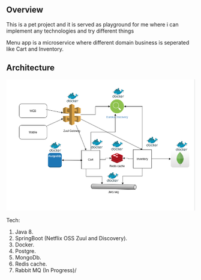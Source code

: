 <h2>Overview</h2>
<p>This is a pet project and it is served as playground for me where i can implement any technologies and try different things</p>

<p>Menu app is a microservice where different domain business is seperated like Cart and Inventory.</p>


<h2>Architecture</h2>

![alt text](https://github.com/eallanjoseph123/menu-app-microservice/blob/master/docs/app2.png?raw=true)

Tech:

1. Java 8.
2. SpringBoot (Netflix OSS Zuul and Discovery).
3. Docker.
4. Postgre.
5. MongoDb.
6. Redis cache.
7. Rabbit MQ (In Progress)/
